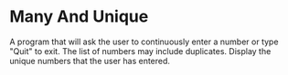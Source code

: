 # Many And Unique

A program that will ask the user to continuously enter a number or type "Quit" to exit. The list of numbers may
include duplicates. Display the unique numbers that the user has entered.
